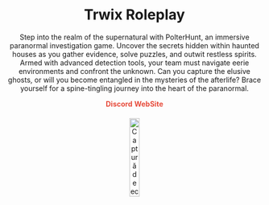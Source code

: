 <h1 align="center">Trwix Roleplay</h1>

<p align="center">Step into the realm of the supernatural with PolterHunt, an immersive paranormal investigation game. Uncover the secrets hidden within haunted houses as you gather evidence, solve puzzles, and outwit restless spirits. Armed with advanced detection tools, your team must navigate eerie environments and confront the unknown. Can you capture the elusive ghosts, or will you become entangled in the mysteries of the afterlife? Brace yourself for a spine-tingling journey into the heart of the paranormal.</p>

<div align="center">
  <a disabled href="https://trwix.ro/discord" style="color: #e74c3c; text-decoration: none; font-weight: bold;">Discord</a>
  <a disabled href="https://trwix.ro" style="color: #e74c3c; text-decoration: none; font-weight: bold;">WebSite</a>
</div>

<div align="center">
  <img src="https://i.imgur.com/vy1dsCL.png" alt="Captură de ecran din joc" style="width: 20%; border-radius: 10px; margin-top: 20px;">
</div>
